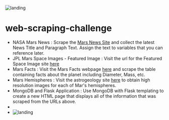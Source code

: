 ![landing](https://user-images.githubusercontent.com/83611005/132140765-7622e3aa-ae52-473d-8bac-c348de34884b.png)
# web-scraping-challenge

* NASA Mars News : Scrape the [Mars News Site](https://redplanetscience.com/) and collect the latest News Title and Paragraph Text. Assign the text to variables that you can reference later.
* JPL Mars Space Images - Featured Image : Visit the url for the Featured Space Image site [here](https://spaceimages-mars.com)
* Mars Facts : Visit the Mars Facts webpage [here](https://galaxyfacts-mars.com) and scrape the table containing facts about the planet including Diameter, Mass, etc.
* Mars Hemispheres : Visit the astrogeology site [here](https://marshemispheres.com/) to obtain high resolution images for each of Mar's hemispheres.
* MongoDB and Flask Application : Use MongoDB with Flask templating to create a new HTML page that displays all of the information that was scraped from the URLs above.
* 
* ![landing](https://user-images.githubusercontent.com/83611005/132140775-33b76be2-4d51-4166-996a-9e67f55d45a2.png)

